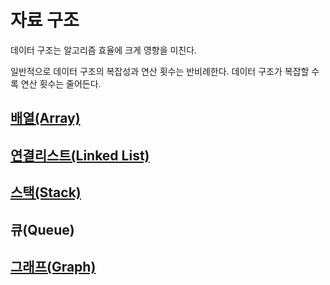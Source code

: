 # 자료 구조
데이터 구조는 알고리즘 효율에 크게 영향을 미친다.

일반적으로 데이터 구조의 복잡성과 연산 횟수는 반비례한다.
데이터 구조가 복잡할 수록 연산 횟수는 줄어든다.

## [배열(Array)](Array.md)

## [연결리스트(Linked List)](Linked_List)

## [스택(Stack)](Stack)

## 큐(Queue)

## [그래프(Graph)](Graph)

